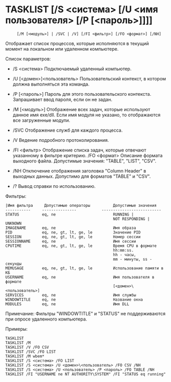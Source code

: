 

# TASKLIST [/S <система> [/U <имя пользователя> [/P [<пароль>]]]]
         [/M [<модуль>] | /SVC | /V] [/FI <фильтр>] [/FO <формат>] [/NH]



   Отображает список процессов, которые
    исполняются в текущий момент на локальном или удаленном компьютере.

Список параметров:

   * /S     <система>        Подключаемый удаленный компьютер.

   * /U     [<домен>\]<пользователь>
                           Пользовательский контекст, в котором
                           должна выполняться эта команда.

   * /P     [<пароль>]       Пароль для этого пользовательского контекста.
                           Запрашивает ввод пароля, если он не задан.

   * /M     [<модуль>]       Отображение всех задач, которые используют данное
                           имя exe/dll. Если имя модуля не
                           указано, то отображаются все загруженные модули.

   * /SVC                    Отображение служб для каждого процесса.

   * /V                      Ведение подробного протоколирования.

   * /FI    <фильтр>         Отображение списка задач, которые отвечают
                           указанному в фильтре критерию.   /FO    <формат>
    Описание формата выходного файла.
                           Допустимые значения: "TABLE", "LIST", "CSV".

   * /NH                     Отключение отображения заголовка "Column Header"
                           в выходных данных.
                           Допустимо для форматов "TABLE" и "CSV".

   * /?                      Вывод справки по использованию.

Фильтры:

    |Имя фильтра     Допустимые операторы          Допустимые значения
    -----------     ---------------           --------------------------
    STATUS          eq, ne                         RUNNING |
                                                   NOT RESPONDING | UNKNOWN
    IMAGENAME       eq, ne                         Имя образа
    PID             eq, ne, gt, lt, ge, le         Значение PID
    SESSION         eq, ne, gt, lt, ge, le         Номер сессии
    SESSIONNAME     eq, ne                         Имя сессии
    CPUTIME         eq, ne, gt, lt, ge, le         Время CPU в формате
                                                   hh:mm:ss.
                                                   hh - часы,
                                                   mm - минуты, ss - секунды
    MEMUSAGE        eq, ne, gt, lt, ge, le         Использование памяти в KБ
    USERNAME        eq, ne                         Имя пользователя в формате
                                                   [<домен>\<пользователь>]
    SERVICES        eq, ne                         Имя службы
    WINDOWTITLE     eq, ne                         Название окна
    MODULES         eq, ne                         Имя DLL

Примечание: Фильтры "WINDOWTITLE" и "STATUS" не поддерживаются при опросе
      удаленного компьютера.

Примеры:

    TASKLIST
    TASKLIST /M
    TASKLIST /V /FO CSV
    TASKLIST /SVC /FO LIST
    TASKLIST /M wbem*
    TASKLIST /S <система> /FO LIST
    TASKLIST /S <система> /U <домен>\<пользователь> /FO CSV /NH
    TASKLIST /S <система> /U <пользователь> /P <пароль> /FO TABLE /NH
    TASKLIST /FI "USERNAME ne NT AUTHORITY\SYSTEM" /FI "STATUS eq running"

